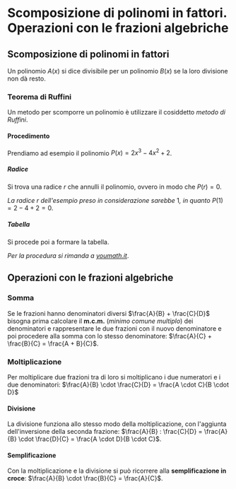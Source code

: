 # Scomposizione di polinomi in fattori. Operazioni con le frazioni algebriche

## Scomposizione di polinomi in fattori

Un polinomio $A(x)$ si dice divisibile per un polinomio $B(x)$ se la loro
divisione non dà resto.

### Teorema di Ruffini

Un metodo per scomporre un polinomio è utilizzare il cosiddetto *metodo di
Ruffini*.

#### Procedimento

Prendiamo ad esempio il polinomio $P(x) = 2x^3 - 4x^2 + 2$.

##### Radice

Si trova una radice $r$ che annulli il polinomio, ovvero in modo che $P(r) = 0$.

*La radice* $r$ *dell'esempio preso in considerazione sarebbe* $1$*, in quanto*
$P(1) = 2 - 4 + 2 = 0$.

##### Tabella

Si procede poi a formare la tabella.

*Per la procedura si rimanda a [youmath.it](https://www.youmath.it/lezioni/algebra-elementare/polinomi/272-la-regola-di-ruffini.html)*.

## Operazioni con le frazioni algebriche

### Somma

Se le frazioni hanno denominatori diversi $\frac{A}{B} + \frac{C}{D}$ bisogna
prima calcolare il **m.c.m.** (*minimo comune multiplo*) dei denominatori e
rappresentare le due frazioni con il nuovo denominatore e poi procedere alla
somma con lo stesso denominatore: $\frac{A}{C} + \frac{B}{C} = \frac{A + B}{C}$.

### Moltiplicazione

Per moltiplicare due frazioni tra di loro si moltiplicano i due numeratori e i
due denominatori: $\frac{A}{B} \cdot \frac{C}{D} = \frac{A \cdot C}{B \cdot D}$

#### Divisione

La divisione funziona allo stesso modo della moltiplicazione, con l'aggiunta
dell'inversione della seconda frazione:
$\frac{A}{B} : \frac{C}{D} = \frac{A}{B} \cdot \frac{D}{C} = \frac{A \cdot D}{B \cdot C}$.

#### Semplificazione

Con la moltiplicazione e la divisione si può ricorrere alla **semplificazione in
croce**: $\frac{A}{B} \cdot \frac{B}{C} = \frac{A}{C}$.
